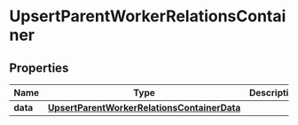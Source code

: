 

# UpsertParentWorkerRelationsContainer


## Properties

| Name | Type | Description | Notes |
|------------ | ------------- | ------------- | -------------|
|**data** | [**UpsertParentWorkerRelationsContainerData**](UpsertParentWorkerRelationsContainerData.md) |  |  [optional] |



